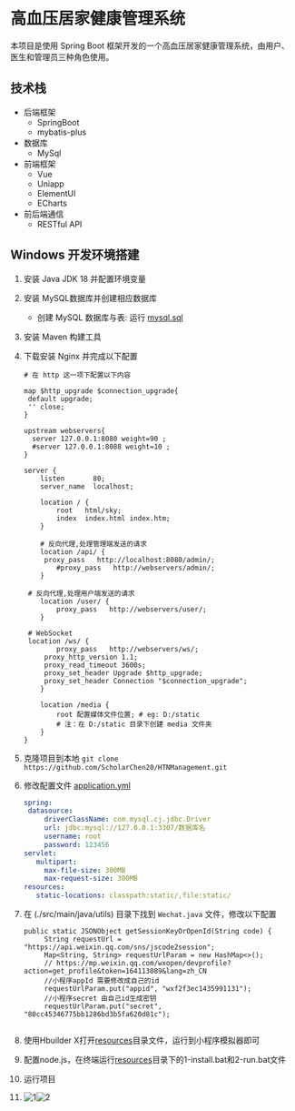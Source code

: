# 高血压居家健康管理系统

本项目是使用 Spring Boot 框架开发的一个高血压居家健康管理系统，由用户、医生和管理员三种角色使用。

## 技术栈

- 后端框架
  - SpringBoot
  - mybatis-plus
- 数据库
  - MySql
- 前端框架
  - Vue
  - Uniapp
  - ElementUI
  - ECharts
- 前后端通信
  - RESTful API

## Windows 开发环境搭建

1. 安装 Java JDK 18 并配置环境变量
2. 安装 MySQL数据库并创建相应数据库

   - 创建 MySQL 数据库与表: 运行 [mysql.sql](./db/mysql.sql)

3. 安装 Maven 构建工具
4. 下载安装 Nginx 并完成以下配置

   ```
   # 在 http 这一项下配置以下内容

   map $http_upgrade $connection_upgrade{
   	default upgrade;
   	'' close;
   }

   upstream webservers{
     server 127.0.0.1:8080 weight=90 ;
     #server 127.0.0.1:8088 weight=10 ;
   }

   server {
       listen       80;
       server_name  localhost;

       location / {
           root   html/sky;
           index  index.html index.htm;
       }

       # 反向代理,处理管理端发送的请求
       location /api/ {
   		proxy_pass   http://localhost:8080/admin/;
           #proxy_pass   http://webservers/admin/;
       }

   	# 反向代理,处理用户端发送的请求
       location /user/ {
           proxy_pass   http://webservers/user/;
       }

   	# WebSocket
   	location /ws/ {
           proxy_pass   http://webservers/ws/;
   		proxy_http_version 1.1;
   		proxy_read_timeout 3600s;
   		proxy_set_header Upgrade $http_upgrade;
   		proxy_set_header Connection "$connection_upgrade";
       }

       location /media {
           root 配置媒体文件位置; # eg: D:/static
           # 注：在 D:/static 目录下创建 media 文件夹
       }
   }
   ```

5. 克隆项目到本地 `git clone https://github.com/ScholarChen20/HTNManagement.git `
6. 修改配置文件 [application.yml](./sky-server/src/main/resources/application.yml)

   ```yml
   spring:
    datasource:
        driverClassName: com.mysql.cj.jdbc.Driver
        url: jdbc:mysql://127.0.0.1:3307/数据库名
        username: root
        password: 123456
   servlet:
      multipart:
        max-file-size: 300MB
        max-request-size: 300MB
   resources:
      static-locations: classpath:static/,file:static/
   
   ```

7. 在 (./src/main/java/utils) 目录下找到 `Wechat.java` 文件，修改以下配置

   ```
   public static JSONObject getSessionKeyOrOpenId(String code) {
        String requestUrl = "https://api.weixin.qq.com/sns/jscode2session";
        Map<String, String> requestUrlParam = new HashMap<>();
        // https://mp.weixin.qq.com/wxopen/devprofile?action=get_profile&token=164113089&lang=zh_CN
        //小程序appId 需要修改成自己的id
        requestUrlParam.put("appid", "wxf2f3ec1435991131");
        //小程序secret 由自己id生成密钥
        requestUrlParam.put("secret", "80cc45346775bb1286bd3b5fa620d81c");
        
   ```
8. 使用Hbuilder X打开[resources](./src/main/resources/front)目录文件，运行到小程序模拟器即可
9. 配置node.js，在终端运行[resources](./src/main/resources/admin)目录下的1-install.bat和2-run.bat文件
10. 运行项目
11. ![1](https://github.com/user-attachments/assets/d3bc6fca-75a4-49b3-a7ce-256e5841c68b)![2](https://github.com/user-attachments/assets/8b31e518-bfa9-449f-af86-3c1792e5ee8e)

